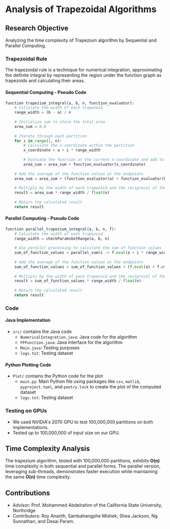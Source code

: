 # Analysis of Trapezoidal Algorithms

## Research Objective

Analyzing the time complexity of Trapezium algorithm by Sequential and Parallel Computing.

### Trapezoidal Rule

The trapezoidal rule is a technique for numerical integration, approximating the definite integral by representing the region under the function graph as trapezoids and calculating their areas.

#### Sequential Computing - Pseudo Code

```python
function trapezium_integral(a, b, n, function_evaluator):
    # Calculate the width of each trapezoid
    range_width = (b - a) / n
    
    # Initialize sum to store the total area
    area_sum = 0.0
    
    # Iterate through each partition
    for i in range(1, n):
        # Calculate the x-coordinate within the partition
        x_coordinate = a + i * range_width
        
        # Evaluate the function at the current x-coordinate and add to sum
        area_sum = area_sum + function_evaluator(x_coordinate)
    
    # Add the average of the function values at the endpoints
    area_sum = area_sum + (function_evaluator(a) + function_evaluator(b)) / 2.0
    
    # Multiply by the width of each trapezoid and the reciprocal of the number of partitions
    result = area_sum * range_width / float(n)
    
    # Return the calculated result
    return result
```

#### Parallel Computing - Pseudo Code

```python
function parallel_trapezium_integral(a, b, n, f):
    # Calculate the width of each trapezoid
    range_width = checkParamsGetRange(a, b, n)
    
    # Use parallel processing to calculate the sum of function values
    sum_of_function_values = parallel_sum(i -> f.eval(a + i * range_width / n), 0 to n-1)
    
    # Add the average of the function values at the endpoints
    sum_of_function_values = sum_of_function_values + (f.eval(a) + f.eval(b)) / 2.0
    
    # Multiply by the width of each trapezoid and the reciprocal of the number of partitions
    result = sum_of_function_values * range_width / float(n)
    
    # Return the calculated result
    return result
```

### Code

#### Java Implementation

- `src/` contains the Java code
  - `NumericalIntegration.java`: Java code for the algorithm
  - `FPFunction.java`: Java interface for the algorithm
  - `Main.java`: Testing purposes
  - `logs.txt`: Testing dataset

#### Python Plotting Code

- `Plot/` contains the Python code for the plot
  - `main.py`: Main Python file using packages like `csv`, `matlib`, `pyproject.toml`, and `poetry.lock` to create the plot of the computed dataset
  - `logs.txt`: Testing dataset

### Testing on GPUs

- We used NVIDIA's 2070 GPU to test 100,000,000 partitions on both implementations.
- Tested up to 100,000,000 of input size on our GPU.

## Time Complexity Analysis

The trapezium algorithm, tested with 100,000,000 partitions, exhibits **O(n)** time complexity in both sequential and parallel forms. The parallel version, leveraging sub-threads, demonstrates faster execution while maintaining the same **O(n)** time complexity.

## Contributions

- Advisor: Prof. Mohammed Abdelrahim of the California State University, Northridge
- Contributors: Roy Ananth, Sambahangphe Mishek, Shea Jackson, Ng Sunnathan, and Desai Param.